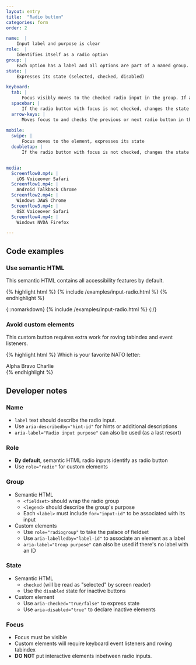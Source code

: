 ```yaml
---
layout: entry
title:  "Radio button"
categories: form
order: 2

name:  |
    Input label and purpose is clear
role:  |
    Identifies itself as a radio option
group: |
    Each option has a label and all options are part of a named group.
state: |
    Expresses its state (selected, checked, disabled)

keyboard:
  tab: |
      Focus visibly moves to the checked radio input in the group. If a radio button is not checked, focus moves to the first radio button in the group.
  spacebar: |
      If the radio button with focus is not checked, changes the state to checked.  Otherwise, does nothing.
  arrow-keys: |
      Moves focus to and checks the previous or next radio button in the group
        
mobile:
  swipe: |
      Focus moves to the element, expresses its state
  doubletap: |
      If the radio button with focus is not checked, changes the state to checked. Otherwise, does nothing.


media:
  Screenflow0.mp4: |
    iOS Voiceover Safari
  Screenflow1.mp4: |
    Android Talkback Chrome
  Screenflow2.mp4: |
    Windows JAWS Chrome
  Screenflow3.mp4: |
    OSX Voiceover Safari
  Screenflow4.mp4: |
    Windows NVDA Firefox

---
```




## Code examples

### Use semantic HTML
This semantic HTML contains all accessibility features by default.

{% highlight html %}
{% include /examples/input-radio.html %}
{% endhighlight %}

{::nomarkdown}
{% include /examples/input-radio.html %}
{:/}

### Avoid custom elements
This custom button requires extra work for roving tabindex and event listeners.

{% highlight html %}
<custom-label id="labelId">
    Which is your favorite NATO letter:
</custom-label>
<div role="radiogroup" aria-labelledby="labelId">
  <custom-element role="radio" tabindex="-1">
    Alpha
  </custom-element>
  <custom-element role="radio" tabindex="-1">
    Bravo
  </custom-element>
  <custom-element role="radio" tabindex="-1">
    Charlie
  </custom-element>  
</div>
{% endhighlight %}

## Developer notes

### Name
- `label` text should describe the radio input.
- Use `aria-describedby="hint-id"` for hints or additional descriptions
- `aria-label="Radio input purpose"` can also be used (as a last resort)

### Role
- **By default**, semantic HTML radio inputs identify as radio button
- Use `role="radio"` for custom elements

### Group
- Semantic HTML
    - `<fieldset>` should wrap the radio group
    - `<legend>` should describe the group's purpose
    - Each `<label>` must include `for="input-id"` to be associated with its input
- Custom elements
    - Use `role="radiogroup"` to take the palace of fieldset
    - Use `aria-labelledby="label-id"` to associate an element as a label
    - `aria-label="Group purpose"` can also be used if there's no label with an ID

### State
- Semantic HTML
    - `checked` (will be read as "selected" by screen reader)
    - Use the `disabled` state for inactive buttons
- Custom element
    - Use `aria-checked="true/false"` to express state
    - Use `aria-disabled="true"` to declare inactive elements

### Focus
- Focus must be visible
- Custom elements will require keyboard event listeners and roving tabindex
- **DO NOT** put interactive elements inbetween radio inputs.


